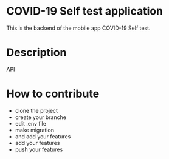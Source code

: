 # COVID-19 Self test application

This is the  backend of the mobile app COVID-19 Self test.

# Description
 API

# How to contribute

- clone the project
- create your branche
- edit .env file
- make migration
- and add your features
- add your features
- push your features

#

